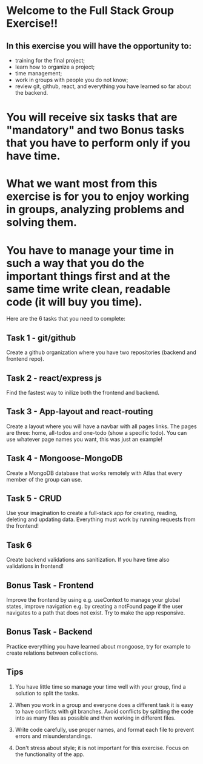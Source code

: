 #  Welcome to the Full Stack Group Exercise!!

## In this exercise you will have the opportunity to:

- training for the final project;
- learn how to organize a project;
- time management;
- work in groups with people you do not know;
- review git, github, react, and everything you have learned so far about the backend.

# You will receive six tasks that are "mandatory" and two Bonus tasks that you have to perform only if you have time.
 
# What we want most from this exercise is for you to enjoy working in groups, analyzing problems and solving them.

# You have to manage your time in such a way that you do the important things first and at the same time write clean, readable code (it will buy you time).


Here are the 6 tasks that you need to complete:

## Task 1 - git/github

Create a github organization where you have two repositories (backend and frontend repo).

## Task 2 - react/express js

Find the fastest way to inilize both the frontend and backend.

## Task 3 - App-layout and react-routing

Create a layout where you will have a navbar with all pages links. The pages are three: home, all-todos and one-todo (show a specific todo).
You can use whatever page names you want, this was just an example!

## Task 4 - Mongoose-MongoDB

Create a MongoDB database that works remotely with Atlas that every member of the group can use.

## Task 5 - CRUD

Use your imagination to create a full-stack app for creating, reading, deleting and updating data.
Everything must work by running requests from the frontend!

## Task 6

Create backend validations ans sanitization. If you have time also validations in frontend!

## Bonus Task - Frontend

Improve the frontend by using e.g. useContext to manage your global states, improve navigation e.g. by creating a notFound page if the user navigates to a path that does not exist.
Try to make the app responsive.

## Bonus Task - Backend

Practice everything you have learned about mongoose, try for example to create relations between collections.

## Tips

1) You have little time so manage your time well with your group, find a solution to split the tasks.

2) When you work in a group and everyone does a different task it is easy to have conflicts with git branches. Avoid conflicts by splitting the code into as many files as possible and then working in different files.

3) Write code carefully, use proper names, and format each file to prevent errors and misunderstandings.

4) Don't stress about style; it is not important for this exercise. Focus on the functionality of the app.
